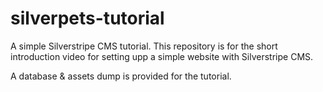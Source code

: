 # silverpets-tutorial
A simple Silverstripe CMS tutorial. This repository is for the short introduction video for setting upp a simple website with Silverstripe CMS.

A database & assets dump is provided for the tutorial.
